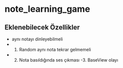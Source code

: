 # note_learning_game

## Eklenebilecek Özellikler

- aynı notayı dinleyebilmeli
- 1.  Random aynı nota tekrar gelmemeli
- 2.  Nota basıldığında ses çıkması
      -3. BaseView olayı


